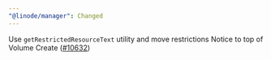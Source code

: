 ```yaml
---
"@linode/manager": Changed
---
```


Use `getRestrictedResourceText` utility and move restrictions Notice to top of Volume Create ([#10632](https://github.com/linode/manager/pull/10632))

